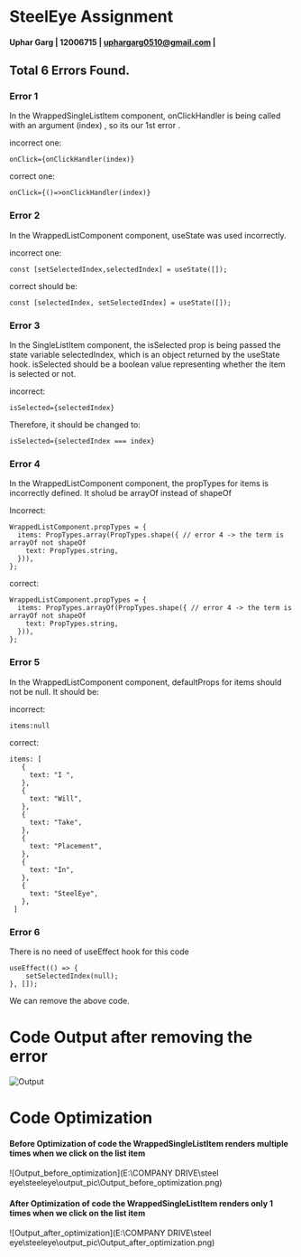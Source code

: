 
# SteelEye Assignment

#### Uphar Garg | 12006715 | uphargarg0510@gmail.com |

## Total 6 Errors Found.

### Error 1

In the WrappedSingleListItem component, onClickHandler is being called with an argument (index) , so its our 1st error . 

incorrect one:

```
onClick={onClickHandler(index)}

```

correct one:

```
onClick={()=>onClickHandler(index)}
```

### Error 2

In the WrappedListComponent component, useState was used incorrectly.

incorrect one:

```
const [setSelectedIndex,selectedIndex] = useState([]);

```


correct should be:

```
const [selectedIndex, setSelectedIndex] = useState([]);
```

### Error 3

In the SingleListItem component, the isSelected prop is being passed the state variable selectedIndex, which is an object returned by the useState hook. isSelected should be a boolean value representing whether the item is selected or not. 

incorrect:

```
isSelected={selectedIndex}
```

Therefore, it should be changed to:

```
isSelected={selectedIndex === index}
```

### Error 4

In the WrappedListComponent component, the propTypes for items is incorrectly defined. It sholud be arrayOf instead of shapeOf

Incorrect:

```
WrappedListComponent.propTypes = {
  items: PropTypes.array(PropTypes.shape({ // error 4 -> the term is arrayOf not shapeOf 
    text: PropTypes.string,
  })),
};
```


correct:

```
WrappedListComponent.propTypes = {
  items: PropTypes.arrayOf(PropTypes.shape({ // error 4 -> the term is arrayOf not shapeOf 
    text: PropTypes.string,
  })),
};
```

### Error 5

In the WrappedListComponent component, defaultProps for items should not be null. It should be:

incorrect:

```
items:null
```

correct: 

 ```
items: [                    
    {
      text: "I ",
    },
    {
      text: "Will",
    },
    {
      text: "Take",
    },
    {
      text: "Placement",
    },
    {
      text: "In",
    },
    {
      text: "SteelEye",
    },
  ]
 ```


### Error 6

There is no need of useEffect hook for this code

```
useEffect(() => {
    setSelectedIndex(null);
}, []);
```

We can remove the above code.

 
# Code Output after removing the error

![Output](https://user-images.githubusercontent.com/72004195/233855447-bf036993-8f23-4da9-bf8a-2ca085b2b660.png)


# Code Optimization

#### Before Optimization of code the WrappedSingleListItem renders multiple times when we click on the list item

![Output_before_optimization](E:\COMPANY DRIVE\steel eye\steeleye\output_pic\Output_before_optimization.png)


#### After Optimization of code the WrappedSingleListItem renders only 1 times when we click on the list item


![Output_after_optimization](E:\COMPANY DRIVE\steel eye\steeleye\output_pic\Output_after_optimization.png)



